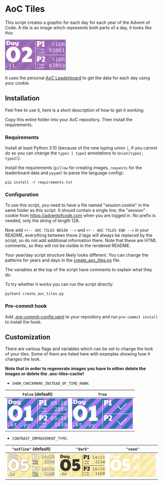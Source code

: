 # AoC Tiles

This script creates a graphic for each day for each year of the Advent of Code. 
A tile is an image which represents both parts of a day, it looks like this:

![AoC Tiles](examples/basic.png)

It uses the personal [AoC Leaderboard](https://adventofcode.com/2021/leaderboard/self) to get the data for each day using your cookie. 


## Installation

Feel free to use it, here is a short description of how to get it working:

Copy this entire folder into your AoC repository. Then install the requirements.

### Requirements

Install at least Python 3.10 (because of the new typing union `|`, if you cannot do so you can
change the `type1 | type2` annotations to `Union[type1, type2]`).

Install the requirements (`pillow` for creating images, `requests` for the leaderboard data and `pyyaml` to parse the language config):

```
pip install -r requirements.txt
```

### Configuration

To use this script, you need to have a file named "session.cookie" in the same folder as this script.
It should contain a single line, the "session" cookie from https://adventofcode.com when you are logged in. 
No prefix is needed, only the string of length 128.

Now add `<!-- AOC TILES BEGIN -->` and  `<!-- AOC TILES END -->` in your README, everything between these 2 tags
will always be replaced by the script, so do not add additional information there. Note that these are HTML comments, 
so they will not be visible in the rendered README.

Your year/day script structure likely looks different. You can change the patterns for years and days in the 
[create_aoc_tiles.py](create_aoc_tiles.py) file.

The variables at the top of the script have comments to explain what they do.

To try whether it works you can run the script directly:

```
python3 create_aoc_tiles.py
```

### Pre-commit hook

Add [.pre-commit-config.yaml](/.pre-commit-config.yaml) to your repository and run `pre-commit install` to install the hook.


## Customization

There are various flags and variables which can be set to change the look of your tiles. Some of them are listed here
with examples showing how it changes the look.

**Note that in order to regenerate images you have to either delete the images or delete the .aoc-tiles-cache!**

* `SHOW_CHECKMARK_INSTEAD_OF_TIME_RANK`:

| `False` (default)           | `True`                         |
|---------------------------|--------------------------------|
| ![](examples/01basic.png) | ![](examples/01checkmarks.png) |

* `CONTRAST_IMPROVEMENT_TYPE`:

| `"outline"` (default)          | `"dark"`                 | `"none"`                 |
|-----------------------------|--------------------------|--------------------------|
| ![](examples/05outline.png) | ![](examples/05dark.png) | ![](examples/05none.png) |
